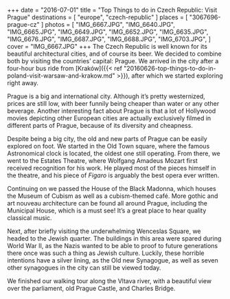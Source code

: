 +++
date    = "2016-07-01"
title   = "Top Things to do in Czech Republic: Visit Prague"
destinations = [ "europe", "czech-republic" ]
places  = [ "3067696-prague-cz" ]
photos  = [
  "IMG_6667.JPG", "IMG_6640.JPG", "IMG_6665.JPG", "IMG_6649.JPG", "IMG_6652.JPG",
  "IMG_6635.JPG", "IMG_6676.JPG", "IMG_6687.JPG", "IMG_6688.JPG", "IMG_6703.JPG",
]
cover = "IMG_6667.JPG"
+++
The Czech Republic is well known for its beautiful architectural cities, and of course its beer. We decided to combine both by visiting the countries’ capital: Prague. We arrived in the city after a four-hour bus ride from [Kraków]({{< ref "20160626-top-things-to-do-in-poland-visit-warsaw-and-krakow.md" >}}), after which we started exploring right away.
<!--more-->
Prague is a big and international city. Although it’s pretty westernized, prices are still low, with beer funnily being cheaper than water or any other beverage. Another interesting fact about Prague is that a lot of Hollywood movies depicting other European cities are actually exclusively filmed in different parts of Prague, because of its diversity and cheapness.

Despite being a big city, the old and new parts of Prague can be easily explored on foot. We started in the Old Town square, where the famous Astronomical clock is located, the oldest one still operating. From there, we went to the Estates Theatre, where Wolfgang Amadeus Mozart first received recognition for his work. He played most of the pieces himself in the theatre, and his piece of *Figaro* is arguably the best opera ever written.

Continuing on we passed the House of the Black Madonna, which houses the Museum of Cubism as well as a cubism-themed café. More gothic and art nouveau architecture can be found all around Prague, including the Municipal House, which is a must see! It’s a great place to hear quality classical music.

Next, after briefly visiting the underwhelming Wenceslas Square, we headed to the Jewish quarter. The buildings in this area were spared during World War II, as the Nazis wanted to be able to proof to future generations there once was such a thing as Jewish culture. Luckily, these horrible intentions have a silver lining, as the Old new Synagogue, as well as seven other synagogues in the city can still be viewed today.

We finished our walking tour along the Vltava river, with a beautiful view over the parliament, old Prague Castle, and Charles Bridge.